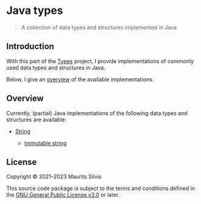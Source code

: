 # Java types

> A collection of data types and structures implemented in Java

## Introduction

With this part of the [Types](https://github.com/mauritssilvis/types) project, I provide implementations of commonly used data types and structures in Java.

Below, I give an [overview](#overview) of the available implementations.

## Overview

Currently, (partial) Java implementations of the following data types and structures are available:

- [String](src/main/java/nl/mauritssilvis/types/java/string)

  - [Immutable string](src/main/java/nl/mauritssilvis/types/java/string#11-immutable-strings)

## License

Copyright © 2021–2023 Maurits Silvis

This source code package is subject to the terms and conditions defined in the [GNU General Public License v3.0](LICENSE.md) or later.
